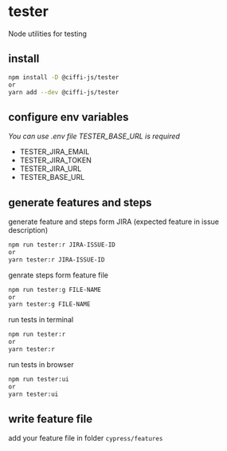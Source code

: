 # tester

Node utilities for testing

## install

```bash
npm install -D @ciffi-js/tester
or
yarn add --dev @ciffi-js/tester
```

## configure env variables

_You can use .env file_
_TESTER_BASE_URL is required_

- TESTER_JIRA_EMAIL
- TESTER_JIRA_TOKEN
- TESTER_JIRA_URL
- TESTER_BASE_URL

## generate features and steps

generate feature and steps form JIRA (expected feature in issue description)

```bash
npm run tester:r JIRA-ISSUE-ID
or
yarn tester:r JIRA-ISSUE-ID
```

genrate steps form feature file

```bash
npm run tester:g FILE-NAME
or
yarn tester:g FILE-NAME
```

run tests in terminal

```bash
npm run tester:r
or
yarn tester:r
```

run tests in browser

```bash
npm run tester:ui
or
yarn tester:ui
```

## write feature file

add your feature file in folder `cypress/features`